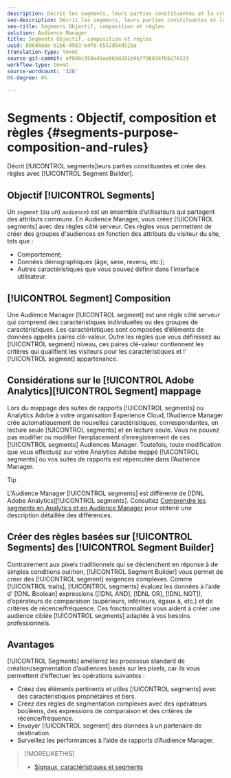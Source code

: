 ```yaml
---
description: Décrit les segments, leurs parties constituantes et la création de règles avec le créateur de segments.
seo-description: Décrit les segments, leurs parties constituantes et la création de règles avec le créateur de segments.
seo-title: Segments Objectif, composition et règles
solution: Audience Manager
title: Segments Objectif, composition et règles
uuid: 886d4abe-b1b6-4983-b4fb-b552d54d51ba
translation-type: tm+mt
source-git-commit: ef098c35da49ae663d201b9b7f96034fb5c76323
workflow-type: tm+mt
source-wordcount: '328'
ht-degree: 0%

---
```



# Segments : Objectif, composition et règles {#segments-purpose-composition-and-rules}

Décrit [!UICONTROL segments]leurs parties constituantes et crée des règles avec [!UICONTROL Segment Builder].

## Objectif [!UICONTROL Segments]

Un *`segment`* (ou un) *`audience`*) est un ensemble d’utilisateurs qui partagent des attributs communs. En Audience Manager, vous créez [!UICONTROL segments] avec des règles côté serveur. Ces règles vous permettent de créer des groupes d&#39;audiences en fonction des attributs du visiteur du site, tels que :

* Comportement;
* Données démographiques (âge, sexe, revenu, etc.);
* Autres caractéristiques que vous pouvez définir dans l’interface utilisateur.

## [!UICONTROL Segment] Composition

Une Audience Manager [!UICONTROL segment] est une règle côté serveur qui comprend des caractéristiques individuelles ou des groupes de caractéristiques. Les caractéristiques sont composées d’éléments de données appelés paires clé-valeur. Outre les règles que vous définissez au [!UICONTROL segment] niveau, ces paires clé-valeur contiennent les critères qui qualifient les visiteurs pour les caractéristiques et l’ [!UICONTROL segment] appartenance.

## Considérations sur le [!UICONTROL Adobe Analytics][!UICONTROL Segment] mappage

Lors du mappage des suites de rapports [!UICONTROL segments] ou Analytics Adobe à votre organisation Experience Cloud, l’Audience Manager crée automatiquement de nouvelles caractéristiques, correspondantes, en lecture seule [!UICONTROL segments] et en lecture seule. Vous ne pouvez pas modifier ou modifier l’emplacement d’enregistrement de ces [!UICONTROL segments] Audiences Manager. Toutefois, toute modification que vous effectuez sur votre Analytics Adobe mappé [!UICONTROL segments] ou vos suites de rapports est répercutée dans l’Audience Manager.

>[!TIP]
>
>L&#39;Audience Manager [!UICONTROL segments] est différente de [!DNL Adobe Analytics][!UICONTROL segments]. Consultez [Comprendre les segments en Analytics et en Audience Manager](https://docs.adobe.com/content/help/en/analytics/integration/audience-analytics/audience-analytics-workflow/aam-analytics-segments.html) pour obtenir une description détaillée des différences.

## Créer des règles basées sur [!UICONTROL Segments] des [!UICONTROL Segment Builder]

Contrairement aux pixels traditionnels qui se déclenchent en réponse à de simples conditions oui/non, [!UICONTROL Segment Builder] vous permet de créer des [!UICONTROL segment] exigences complexes. Comme [!UICONTROL traits], [!UICONTROL segments] évaluez les données à l’aide d’ [!DNL Boolean] expressions ([!DNL AND], [!DNL OR], [!DNL NOT]), d’opérateurs de comparaison (supérieurs, inférieurs, égaux à, etc.) et de critères de récence/fréquence. Ces fonctionnalités vous aident à créer une audience ciblée [!UICONTROL segments] adaptée à vos besoins professionnels.

## Avantages

[!UICONTROL Segments] améliorez les processus standard de création/segmentation d’audiences basés sur les pixels, car ils vous permettent d’effectuer les opérations suivantes :

* Créez des éléments pertinents et utiles [!UICONTROL segments] avec des caractéristiques propriétaires et tiers.
* Créez des règles de segmentation complexes avec des opérateurs booléens, des expressions de comparaison et des critères de récence/fréquence.
* Envoyer [!UICONTROL segment] des données à un partenaire de destination.
* Surveillez les performances à l’aide de rapports d’Audience Manager.

>[!MORELIKETHIS]
>
>* [Signaux, caractéristiques et segments](../../reference/signal-trait-segment.md)

